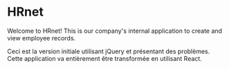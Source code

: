 # HRnet
Welcome to HRnet! This is our company's internal application to create and view employee records.

Ceci est la version initiale utilisant jQuery et présentant des problèmes.
Cette application va entièrement être transformée en utilisant React.
